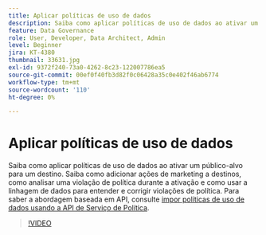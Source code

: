 ```yaml
---
title: Aplicar políticas de uso de dados
description: Saiba como aplicar políticas de uso de dados ao ativar um público-alvo para um destino. Saiba como adicionar ações de marketing a destinos, como analisar uma violação de política durante a ativação e como usar a linhagem de dados para entender e corrigir violações de política.
feature: Data Governance
role: User, Developer, Data Architect, Admin
level: Beginner
jira: KT-4380
thumbnail: 33631.jpg
exl-id: 9372f240-73a0-4262-8c23-122007786ea5
source-git-commit: 00ef0f40fb3d82f0c06428a35c0e402f46ab6774
workflow-type: tm+mt
source-wordcount: '110'
ht-degree: 0%

---
```


# Aplicar políticas de uso de dados

Saiba como aplicar políticas de uso de dados ao ativar um público-alvo para um destino. Saiba como adicionar ações de marketing a destinos, como analisar uma violação de política durante a ativação e como usar a linhagem de dados para entender e corrigir violações de política. Para saber a abordagem baseada em API, consulte [impor políticas de uso de dados usando a API de Serviço de Política](https://experienceleague.adobe.com/docs/experience-platform/data-governance/enforcement/api-enforcement.html).

>[!VIDEO](https://video.tv.adobe.com/v/33631?learn=on)